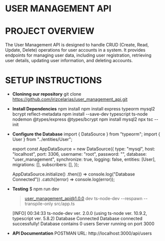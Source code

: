 # USER MANAGEMENT API
# PROJECT OVERVIEW
The User Management API is designed to handle CRUD (Create, Read, Update, Delete) operations for user accounts in a system. 
It provides endpoints for managing user data, including user registration, retrieving user details, updating user information, and deleting accounts.
# SETUP INSTRUCTIONS
- **Cloninng our repository**
  git clone https://github.com/irizcelarias/user_management_api.git
  
- **Install Dependencies**
  npm install 
  npm install express typeorm mysql2 bcrypt reflect-metadata
  npm install --save-dev typescript ts-node nodemon @types/express @types/bcrypt
  npm install mysql2
  npx tsc --init
  
- **Configure the Database**
  import { DataSource } from "typeorm";
  import { User } from "../entities/User";
  
  export const AppDataSource = new DataSource({
    type: "mysql",
    host: "localhost",
    port: 3306,
    username: "root",
    password: "",
    database: "user_management",
    synchronize: true,
    logging: false,
    entities: [User],
    migrations: [],
    subscribers: [],
  });
  
  AppDataSource.initialize()
    .then(() => console.log("Database Connected"))
    .catch((error) => console.log(error));

- **Testing**
  $ npm run dev
  
  > user_management_api@1.0.0 dev
  > ts-node-dev --respawn --transpile-only src/app.ts
  
  [INFO] 00:34:33 ts-node-dev ver. 2.0.0 (using ts-node ver. 10.9.2, typescript ver. 5.8.2)
  Database Connected
  Database connected successfully!
  Database contains 0 users
  Server running on port 3000

  
- **API Documentation**
  POSTMAN URL: http://localhost:3000/api/users
 
  
  


